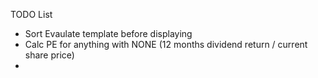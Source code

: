 TODO List
 - Sort Evaulate template before displaying
 - Calc PE for anything with NONE (12 months dividend return / current share price)
 - 
